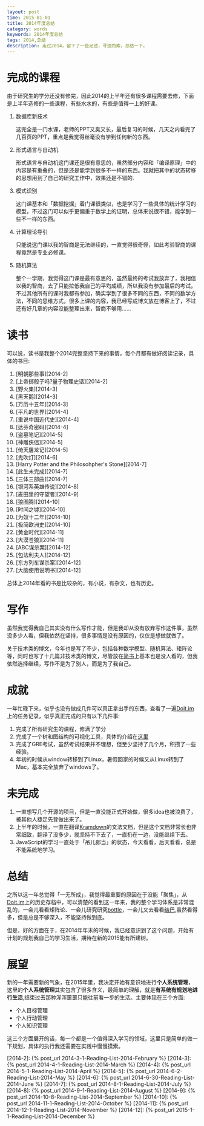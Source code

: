 ```yaml
---
layout: post
time: 2015-01-01
title: 2014年度总结
category: words
keywords: 2014年度总结
tags: 2014,总结
description: 走过2014，留下了一些足迹，寻迹而索，总结一下。
---
```


# 完成的课程

由于研究生的学分还没有修完，因此2014的上半年还有很多课程需要去修，下面是上半年选修的一些课程，有些水水的，有些是值得一上的好课。

1. 数据库新技术

    这完全是一门水课，老师的PPT又臭又长，最后复习的时候，几天之内看完了几百页的PPT，重点是我觉得丝毫没有学到任何新的东西。

2. 形式语言与自动机

    形式语言与自动机这门课还是很有意思的，虽然部分内容和「编译原理」中的内容是有重叠的，但是还是能学到很多不一样的东西。我就把其中的状态转移的思想用到了自己的研究工作中，效果还是不错的.

3. 模式识别

    这门课基本和「数据挖掘」着门课很类似，也是学习了一些具体的统计学习的模型，不过这门可以似乎更偏重于数学上的证明，总体来说很不错，能学到一些不一样的东西。

4. 计算理论导引

    只能说这门课以我的智商是无法继续的，一直觉得很奇怪，如此考验智商的课程竟然是专业必修课。

5. 随机算法

    整个一学期，我觉得这门课是最有意思的，虽然最终的考试我放弃了，我相信以我的智商，去了只能拉低我自己的平均成绩，所以我没有参加最后的考试。不过其他所有的课时我都有参加，确实学到了很多不同的东西，不同的数学方法，不同的思维方式，很多上课的内容，我已经写成博文放在博客上了，不过还有好几章的内容没能整理出来，智商不够用……

# 读书

可以说，读书是我整个2014完整坚持下来的事情，每个月都有做好阅读记录，具体的书目:

1. [明朝那些事][2014-2]
2. [上帝掷骰子吗?量子物理史话][2014-2]
3. [野火集][2014-3]
4. [黑天鹅][2014-3]
5. [万历十五年][2014-3]
6. [平凡的世界][2014-4]
7. [重说中国近代史][2014-4]
8. [达芬奇密码][2014-4]
9. [盗墓笔记][2014-5]
10. [神雕侠侣][2014-5]
11. [倚天屠龙记][2014-5]
12. [鬼吹灯][2014-6]
13. [Harry Potter and the Philosohpher's Stone][2014-7]
14. [此生未完成][2014-7]
15. [三体三部曲][2014-7]
16. [银河系英雄传说][2014-8]
17. [麦田里的守望者][2014-9]
18. [狼图腾][2014-10]
19. [时间之墟][2014-10]
20. [为奴十二年][2014-10]
21. [极简欧洲史][2014-10]
22. [黄金时代][2014-11]
23. [大漠苍狼][2014-11]
24. [ABC谋杀案][2014-12]
25. [包法利夫人][2014-12]
26. [东方列车谋杀案][2014-12]
27. [大脑使用说明书][2014-12]

总体上2014年看的书是比较杂的，有小说，有杂文，也有历史。

# 写作

虽然我觉得我自己其实没有什么写作才能，但是我却从没有放弃写作这件事，虽然没多少人看，但我依然在坚持，很多事情是没有原因的，仅仅是想做就做了。

关于技术类的博文，今年也是写了不少，包括各种数学模型、随机算法、矩阵论等，同时也写了十几篇非技术类的博文，尽管放在[简书]上基本也是没人看的，但我依然选择继续，写作不是为了别人，而是为了我自己。

# 成就

一年忙碌下来，似乎也没有做成几件可以真正拿出手的东西，查看了一遍[Doit.im]上的任务记录，似乎真正完成的只有以下几件事:

1. 完成了所有研究生的课程，修满了学分
2. 完成了一个树和图结构的可视化工具，具体的介绍在[这里](/work.html)
3. 完成了GRE考试，虽然考试结果并不理想，但至少坚持了几个月，积攒了一些经验。
4. 年初的时候从window转移到了Linux，暑假回家的时候又从Linux转到了Mac，基本完全放弃了windows了。


# 未完成

1. 一直想写几个开源的项目，但是一直没能正式开始做，很多idea也被浪费了，被其他人捷足先登做出来了。
2. 上半年的时候，一直在翻译[Kramdown]的文法文档，但是这个文档非常长也非常细致，翻译了没多少，就坚持不下去了，一直扔在一边，没能继续下去。
3. JavaScript的学习一直处于「吊儿郎当」的状态，今天看看，后天看看，总是不能系统地学习。


# 总结

之所以这一年总觉得「一无所成」，我觉得最重要的原因在于没能「聚焦」，从[Doit.im]上的历史存档中，可以清楚的看到这一年来，我的整个学习体系是非常混乱的，一会儿看看矩阵论、一会儿研究研究[bottle]，一会儿又去看看[结巴],虽然看得多，但是总是不够深入，不能坚持做到底。

但是，好的方面在于，在2014年年末的时候，我已经意识到了这个问题，开始有计划的规划我自己的学习生活，期待在新的2015能有所建树。

# 展望

新的一年需要新的气象，在2015年里，我决定开始有意识地进行**个人系统管理**，这里的**个人系统管理**其实包含了很多含义，最简单的理解，就是**有系统有规划地进行生活**,结束过去那种浑浑噩噩只能往前看一步的生活。主要体现在三个方面:

- 个人目标管理
- 个人行动管理
- 个人知识管理

这三个方面展开的话，每一个都是一个值得深入学习的领域，这里只是简单的做一下规划，具体的执行我还需要在实践中慢慢摸索。


[2014-2]: {% post_url 2014-3-1-Reading-List-2014-February %}
[2014-3]: {% post_url 2014-4-1-Reading-List-2014-March %}
[2014-4]: {% post_url 2014-5-1-Reading-List-2014-April %}
[2014-5]: {% post_url 2014-6-2-Reading-List-2014-May %}
[2014-6]: {% post_url 2014-6-30-Reading-List-2014-June %}
[2014-7]: {% post_url 2014-8-1-Reading-List-2014-July %}
[2014-8]: {% post_url 2014-9-1-Reading-List-2014-August %}
[2014-9]: {% post_url 2014-10-8-Reading-List-2014-September %}
[2014-10]: {% post_url 2014-11-1-Reading-List-2014-October %}
[2014-11]: {% post_url 2014-12-1-Reading-List-2014-November %}
[2014-12]: {% post_url 2015-1-1-Reading-List-2014-December %}

[Doit.im]: http://doit.im/cn/

[Kramdown]: http://kramdown.gettalong.org/syntax.html
[bottle]: http://bottlepy.org/docs/dev/
[结巴]: https://github.com/fxsjy/jieba
[简书]: http://www.jianshu.com/
